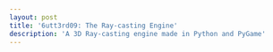 ```yaml
---
layout: post
title: '6utt3rd09: The Ray-casting Engine'
description: 'A 3D Ray-casting engine made in Python and PyGame'
---
```



